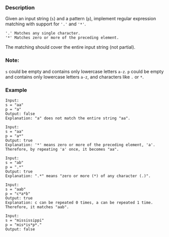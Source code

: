 ### Description
Given an input string (`s`) and a pattern (`p`), implement regular expression matching with support for `'.'` and `'*'`.
```
'.' Matches any single character.
'*' Matches zero or more of the preceding element.
```
The matching should cover the entire input string (not partial).

### Note:

`s` could be empty and contains only lowercase letters `a-z`.
`p` could be empty and contains only lowercase letters `a-z`, and characters like `.` or `*`.

### Example
```
Input:
s = "aa"
p = "a"
Output: false
Explanation: "a" does not match the entire string "aa".
```
```
Input:
s = "aa"
p = "a*"
Output: true
Explanation: '*' means zero or more of the preceding element, 'a'. Therefore, by repeating 'a' once, it becomes "aa".
```
```
Input:
s = "ab"
p = ".*"
Output: true
Explanation: ".*" means "zero or more (*) of any character (.)".
```
```
Input:
s = "aab"
p = "c*a*b"
Output: true
Explanation: c can be repeated 0 times, a can be repeated 1 time. Therefore, it matches "aab".
```
```
Input:
s = "mississippi"
p = "mis*is*p*."
Output: false